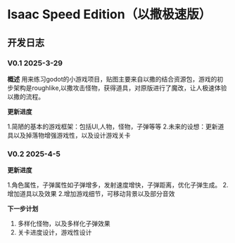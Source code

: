 # Isaac Speed Edition（以撒极速版）

## 开发日志

### V0.1 2025-3-29

**概述**
用来练习godot的小游戏项目，贴图主要来自以撒的结合资源包，游戏的初步架构是roughlike,以撒攻击怪物，获得道具，对原版进行了魔改，让人极速体验以撒的流程。  

**更新进度**

1.简陋的基本的游戏框架：包括UI,人物，怪物，子弹等等
2.未来的设想：更新道具以及掉落物增强游戏性，以及设计游戏关卡

### V0.2 2025-4-5

**更新进度**

1.角色属性，子弹属性如子弹增多，发射速度增快，子弹距离，优化子弹生成。
2.增加道具以及效果
2.增加游戏细节，可移动背景以及部分音效

**下一步计划**
1. 多样化怪物，以及多样化子弹效果
2. 关卡进度设计，游戏性设计
